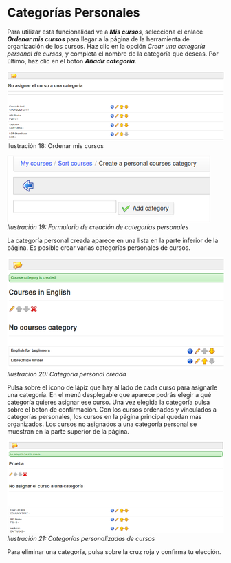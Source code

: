 # Categorías Personales

Para utilizar esta funcionalidad ve a _**Mis curso**s_, selecciona el enlace _**Ordenar mis cursos**_ para llegar a la página de la herramienta de organización de los cursos. Haz clic en la opción _Crear una_ _categoría personal de cursos_, y completa el nombre de la categoría que deseas. Por último, haz clic en el botón _**Añadir categoría**_.

![](../../.gitbook/assets/images19%20%2813%29.png)Ilustración 18: Ordenar mis cursos

![](../../.gitbook/assets/images272%20%284%29.png)_Ilustración 19: Formulario de creación de categorías personales_

La categoría personal creada aparece en una lista en la parte inferior de la página. Es posible crear varias categorías personales de cursos.

![](../../.gitbook/assets/images273%20%284%29.png)_Ilustración 20: Categoría personal creada_

Pulsa sobre el icono de lápiz que hay al lado de cada curso para asignarle una categoría. En el menú desplegable que aparece podrás elegir a qué categoría quieres asignar ese curso. Una vez elegida la categoría pulsa sobre el botón de confirmación. Con los cursos ordenados y vinculados a categorías personales, los cursos en la página principal quedan más organizados. Los cursos no asignados a una categoría personal se muestran en la parte superior de la página.

![](../../.gitbook/assets/images20%20%2811%29.png)_Ilustración 21: Categorías personalizadas de cursos_

Para eliminar una categoría, pulsa sobre la cruz roja y confirma tu elección.

